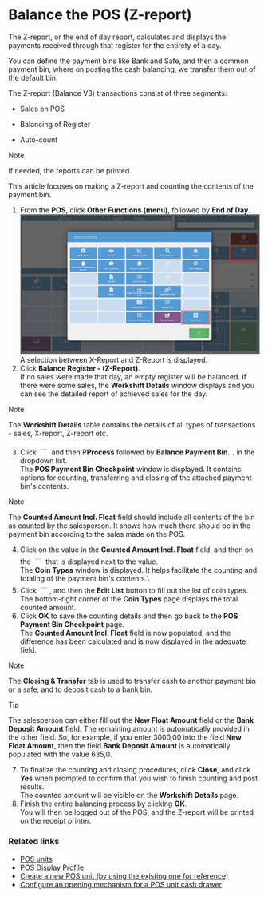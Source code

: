 # Balance the POS (Z-report)

The Z-report, or the end of day report, calculates and displays the payments received through that register for the entirety of a day. 

You can define the payment bins like Bank and Safe, and then a common payment bin, where on posting the cash balancing, we transfer them out of the default bin.


The Z-report (Balance V3) transactions consist of three segments:

- Sales on POS

- Balancing of Register

- Auto-count


> [!Note]
> If needed, the reports can be printed.

This article focuses on making a Z-report and counting the contents of the payment bin.

1. From the **POS**, click **Other Functions (menu)**, followed by **End of Day**.     
   ![POS_19_End_of_day](../images/POS_19_End_of_Day.png "End of Day")     
   A selection between X-Report and Z-Report is displayed.
2. Click **Balance Register - (Z-Report)**.   
   If no sales were made that day, an empty register will be balanced. If there were some sales, the **Workshift Details** window displays and you can see the detailed report of achieved sales for the day. 

> [!Note]
> The **Workshift Details** table contains the details of all types of transactions - sales, X-report, Z-report etc. 

3. Click ![ellipsis icon](../../../images/Icons/elipsis_icon.PNG "Three Dots Icon") and then P**Process** followed by **Balance Payment Bin...** in the dropdown list.     
   The **POS Payment Bin Checkpoint** window is displayed. It contains options for counting, transferring and closing of the attached payment bin's contents.    

> [!Note]
> The **Counted Amount Incl. Float** field should include all contents of the bin as counted by the salesperson. It shows how much there should be in the payment bin according to the sales made on the POS.

4. Click on the value in the **Counted Amount Incl. Float** field, and then on the ![ellipsis icon](../../../images/Icons/elipsis_icon.PNG "Three Dots Icon") that is displayed next to the value.    
   The **Coin Types** window is displayed. It helps facilitate the counting and totaling of the payment bin's contents.\
5. Click ![ellipsis icon](../../../images/Icons/elipsis_icon.PNG "Three Dots Icon"), and then the **Edit List** button to fill out the list of coin types.   
   The bottom-right corner of the **Coin Types** page displays the total counted amount.
6. Click **OK** to save the counting details and then go back to the **POS Payment Bin Checkpoint** page.   
   The **Counted Amount Incl. Float** field is now populated, and the difference has been calculated and is now displayed in the adequate field. 

> [!Note]
> The **Closing & Transfer** tab is used to transfer cash to another payment bin or a safe, and to deposit cash to a bank bin.

> [!Tip]
> The salesperson can either fill out the **New Float Amount** field or the **Bank Deposit Amount** field. The remaining amount is automatically provided in the other field. So, for example, if you enter 3000,00 into the field **New Float Amount**, then the field **Bank Deposit Amount** is automatically populated with the value 635,0.

7. To finalize the counting and closing procedures, click **Close**, and click **Yes** when prompted to confirm that you wish to finish counting and post results.   
   The counted amount will be visible on the **Workshift Details** page.
8. Finish the entire balancing process by clicking **OK**.    
   You will then be logged out of the POS, and the Z-report will be printed on the receipt printer.

### Related links

- [POS units](../explanation/POSUnit.md)
- [POS Display Profile](../reference/POS_Display_profile.md)
- [Create a new POS unit (by using the existing one for reference)](./createnew.md)   
- [Configure an opening mechanism for a POS unit cash drawer](./ConfigureCashDrawerOpening.md)